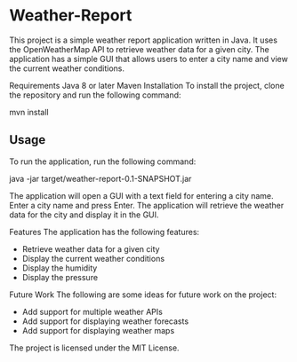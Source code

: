 # Weather-Report

This project is a simple weather report application written in Java. It uses the OpenWeatherMap API to retrieve weather data for a given city. The application has a simple GUI that allows users to enter a city name and view the current weather conditions.

Requirements
Java 8 or later
Maven
Installation
To install the project, clone the repository and run the following command:

mvn install

## Usage
To run the application, run the following command:

java -jar target/weather-report-0.1-SNAPSHOT.jar

The application will open a GUI with a text field for entering a city name. Enter a city name and press Enter. The application will retrieve the weather data for the city and display it in the GUI.

Features
The application has the following features:

* Retrieve weather data for a given city
* Display the current weather conditions
* Display the humidity
* Display the pressure

Future Work
The following are some ideas for future work on the project:

* Add support for multiple weather APIs
* Add support for displaying weather forecasts
* Add support for displaying weather maps

The project is licensed under the MIT License.
